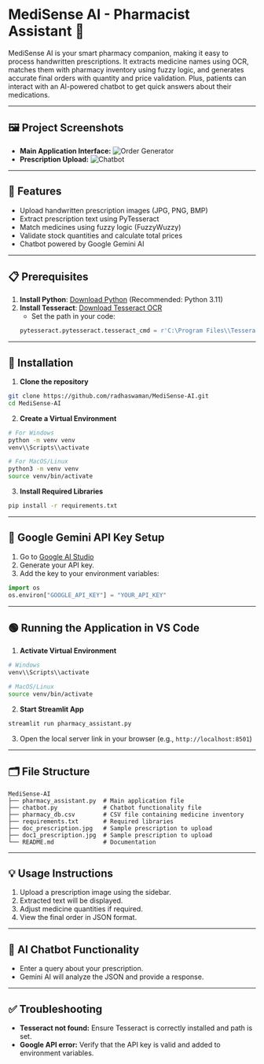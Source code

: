 # MediSense AI - Pharmacist Assistant 💊

MediSense AI is your smart pharmacy companion, making it easy to process handwritten prescriptions. It extracts medicine names using OCR, matches them with pharmacy inventory using fuzzy logic, and generates accurate final orders with quantity and price validation. Plus, patients can interact with an AI-powered chatbot to get quick answers about their medications.

---

## 🖼️ Project Screenshots
- **Main Application Interface:** ![Order Generator](INSERT_IMAGE_URL_HERE)
- **Prescription Upload:** ![Chatbot](INSERT_IMAGE_URL_HERE)

---
## 🚀 Features
- Upload handwritten prescription images (JPG, PNG, BMP)
- Extract prescription text using PyTesseract
- Match medicines using fuzzy logic (FuzzyWuzzy)
- Validate stock quantities and calculate total prices
- Chatbot powered by Google Gemini AI

---

## 📋 Prerequisites
1. **Install Python**: [Download Python](https://www.python.org/downloads/) (Recommended: Python 3.11)
2. **Install Tesseract**: [Download Tesseract OCR](https://github.com/tesseract-ocr/tesseract)
   - Set the path in your code:
   ```python
   pytesseract.pytesseract.tesseract_cmd = r'C:\Program Files\\Tesseract-OCR\\tesseract.exe'
   ```

---

## 💾 Installation
1. **Clone the repository**
```bash
git clone https://github.com/radhaswaman/MediSense-AI.git
cd MediSense-AI
```

2. **Create a Virtual Environment**
```bash
# For Windows
python -m venv venv
venv\\Scripts\\activate

# For MacOS/Linux
python3 -m venv venv
source venv/bin/activate
```

3. **Install Required Libraries**
```bash
pip install -r requirements.txt
```

---

## 🔑 Google Gemini API Key Setup
1. Go to [Google AI Studio](https://ai.google.dev/)
2. Generate your API key.
3. Add the key to your environment variables:
```python
import os
os.environ["GOOGLE_API_KEY"] = "YOUR_API_KEY"
```

---

## 🟢 Running the Application in VS Code
1. **Activate Virtual Environment**
```bash
# Windows
venv\\Scripts\\activate

# MacOS/Linux
source venv/bin/activate
```
2. **Start Streamlit App**
```bash
streamlit run pharmacy_assistant.py
```
3. Open the local server link in your browser (e.g., `http://localhost:8501`)

---

## 🗂 File Structure
```plaintext
MediSense-AI
├── pharmacy_assistant.py  # Main application file
├── chatbot.py             # Chatbot functionality file
├── pharmacy_db.csv        # CSV file containing medicine inventory
├── requirements.txt       # Required libraries
├── doc_prescription.jpg   # Sample prescription to upload
├── doc1_prescription.jpg  # Sample prescription to upload
└── README.md              # Documentation
```

---

## 💡 Usage Instructions
1. Upload a prescription image using the sidebar.
2. Extracted text will be displayed.
3. Adjust medicine quantities if required.
4. View the final order in JSON format.

---

## 🤖 AI Chatbot Functionality
- Enter a query about your prescription.
- Gemini AI will analyze the JSON and provide a response.

---

## ✅ Troubleshooting
- **Tesseract not found:** Ensure Tesseract is correctly installed and path is set.
- **Google API error:** Verify that the API key is valid and added to environment variables.
